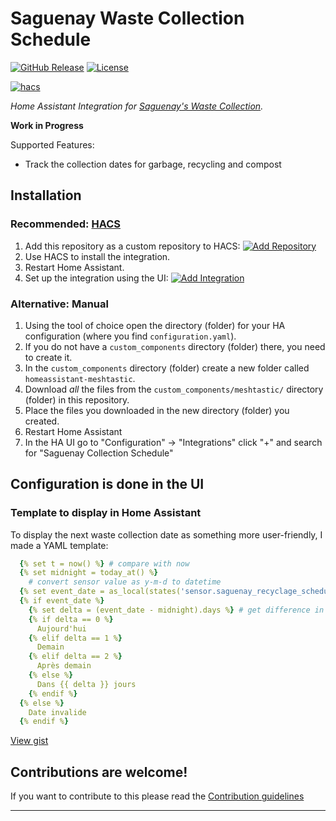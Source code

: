# Saguenay Waste Collection Schedule

[![GitHub Release][releases-shield]][releases]
[![License][license-shield]](LICENSE)

[![hacs](https://img.shields.io/badge/HACS-Custom-orange.svg?style=for-the-badge)](https://hacs.xyz/docs/faq/custom_repositories)


_Home Assistant Integration for [Saguenay's Waste Collection](https://ville.saguenay.ca/services-aux-citoyens/environnement/recyclage/horaire-de-la-collecte)._

**Work in Progress**

Supported Features:
 * Track the collection dates for garbage, recycling and compost


## Installation


### Recommended: [HACS](https://www.hacs.xyz)

1. Add this repository as a custom repository to HACS: [![Add Repository](https://my.home-assistant.io/badges/hacs_repository.svg)](https://my.home-assistant.io/redirect/hacs_repository/?owner=davidbilodeau1&repository=saguenay_collection&category=integration)
2. Use HACS to install the integration.
3. Restart Home Assistant.
4. Set up the integration using the UI: [![Add Integration](https://my.home-assistant.io/badges/config_flow_start.svg)](https://my.home-assistant.io/redirect/config_flow_start/?domain=saguenay_collection)

### Alternative: Manual

1. Using the tool of choice open the directory (folder) for your HA configuration (where you find `configuration.yaml`).
1. If you do not have a `custom_components` directory (folder) there, you need to create it.
1. In the `custom_components` directory (folder) create a new folder called `homeassistant-meshtastic`.
1. Download _all_ the files from the `custom_components/meshtastic/` directory (folder) in this repository.
1. Place the files you downloaded in the new directory (folder) you created.
1. Restart Home Assistant
1. In the HA UI go to "Configuration" -> "Integrations" click "+" and search for "Saguenay Collection Schedule"

## Configuration is done in the UI

<!---->

### Template to display in Home Assistant

To display the next waste collection date as something more user-friendly, I made a YAML template:

```yaml
  {% set t = now() %} # compare with now
  {% set midnight = today_at() %}
    # convert sensor value as y-m-d to datetime
  {% set event_date = as_local(states('sensor.saguenay_recyclage_schedule') | as_datetime('%Y-%m-%d')) %}
  {% if event_date %}
    {% set delta = (event_date - midnight).days %} # get difference in days
    {% if delta == 0 %}
      Aujourd'hui
    {% elif delta == 1 %}
      Demain
    {% elif delta == 2 %}
      Après demain
    {% else %}
      Dans {{ delta }} jours
    {% endif %}
  {% else %}
    Date invalide
  {% endif %}
```
[View gist](https://gist.github.com/DavidBilodeau1/4d42ea1d253e6ccf85365cd1395bd4a6)


## Contributions are welcome!

If you want to contribute to this please read the [Contribution guidelines](CONTRIBUTING.md)

***

[commits-shield]: https://img.shields.io/github/commit-activity/y/davidbilodeau1/saguenay_collection.svg?style=for-the-badge
[commits]: https://github.com/DavidBilodeau1/saguenay_collection/commits/main/
[license-shield]: https://img.shields.io/github/license/davidbilodeau1/saguenay_collection.svg?style=for-the-badge
[releases-shield]: https://img.shields.io/github/release/davidbilodeau1/saguenay_collection.svg?style=for-the-badge
[releases]: https://github.com/DavidBilodeau1/saguenay_collection/releases
